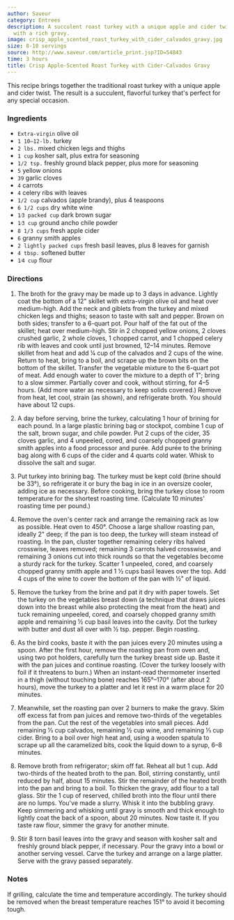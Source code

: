 ```yaml
---
author: Saveur
category: Entrees
description: A succulent roast turkey with a unique apple and cider twist, served
  with a rich gravy.
image: crisp_apple_scented_roast_turkey_with_cider_calvados_gravy.jpg
size: 8-10 servings
source: http://www.saveur.com/article_print.jsp?ID=54843
time: 3 hours
title: Crisp Apple-Scented Roast Turkey with Cider-Calvados Gravy
---
```

This recipe brings together the traditional roast turkey with a unique apple and cider twist. The result is a succulent, flavorful turkey that's perfect for any special occasion.

### Ingredients

* `Extra-virgin` olive oil
* `1 10–12-lb.` turkey
* `2 lbs.` mixed chicken legs and thighs
* `1 cup` kosher salt, plus extra for seasoning
* `1/2 tsp.` freshly ground black pepper, plus more for seasoning
* `5` yellow onions
* `39` garlic cloves
* `4` carrots
* `4` celery ribs with leaves
* `1/2 cup` calvados (apple brandy), plus 4 teaspoons
* `6 1/2 cups` dry white wine
* `1⁄3 packed cup` dark brown sugar
* `1⁄3 cup` ground ancho chile powder
* `8 1/3 cups` fresh apple cider
* `6` granny smith apples
* `2 lightly packed cups` fresh basil leaves, plus 8 leaves for garnish 
* `4 tbsp.` softened butter
* `1⁄4 cup` flour

### Directions

1. The broth for the gravy may be made up to 3 days in advance. Lightly coat the bottom of a 12" skillet with extra-virgin olive oil and heat over medium-high. Add the neck and giblets from the turkey and mixed chicken legs and thighs; season to taste with salt and pepper. Brown on both sides; transfer to a 6-quart pot. Pour half of the fat out of the skillet; heat over medium-high. Stir in 2 chopped yellow onions, 2 cloves crushed garlic, 2 whole cloves, 1 chopped carrot, and 1 chopped celery rib with leaves and cook until just browned, 12–14 minutes. Remove skillet from heat and add 1⁄4 cup of the calvados and 2 cups of the wine. Return to heat, bring to a boil, and scrape up the brown bits on the bottom of the skillet. Transfer the vegetable mixture to the 6-quart pot of meat. Add enough water to cover the mixture to a depth of 1"; bring to a slow simmer. Partially cover and cook, without stirring, for 4–5 hours. (Add more water as necessary to keep solids covered.) Remove from heat, let cool, strain (as shown), and refrigerate broth. You should have about 12 cups.

2. A day before serving, brine the turkey, calculating 1 hour of brining for each pound. In a large plastic brining bag or stockpot, combine 1 cup of the salt, brown sugar, and chile powder. Put 2 cups of the cider, 35 cloves garlic, and 4 unpeeled, cored, and coarsely chopped granny smith apples into a food processor and purée. Add purée to the brining bag along with 6 cups of the cider and 4 quarts cold water. Whisk to dissolve the salt and sugar.

3. Put turkey into brining bag. The turkey must be kept cold (brine should be 33°), so refrigerate it or bury the bag in ice in an oversize cooler, adding ice as necessary. Before cooking, bring the turkey close to room temperature for the shortest roasting time. (Calculate 10 minutes' roasting time per pound.)

4. Remove the oven's center rack and arrange the remaining rack as low as possible. Heat oven to 450°. Choose a large shallow roasting pan, ideally 2" deep; if the pan is too deep, the turkey will steam instead of roasting. In the pan, cluster together remaining celery ribs halved crosswise, leaves removed; remaining 3 carrots halved crosswise, and remaining 3 onions cut into thick rounds so that the vegetables become a sturdy rack for the turkey. Scatter 1 unpeeled, cored, and coarsely chopped granny smith apple and 1 1⁄2 cups basil leaves over the top. Add 4 cups of the wine to cover the bottom of the pan with 1⁄2" of liquid.

5. Remove the turkey from the brine and pat it dry with paper towels. Set the turkey on the vegetables breast down (a technique that draws juices down into the breast while also protecting the meat from the heat) and tuck remaining unpeeled, cored, and coarsely chopped granny smith apple and remaining 1⁄2 cup basil leaves into the cavity. Dot the turkey with butter and dust all over with 1⁄2 tsp. pepper. Begin roasting.

6. As the bird cooks, baste it with the pan juices every 20 minutes using a spoon. After the first hour, remove the roasting pan from oven and, using two pot holders, carefully turn the turkey breast side up. Baste it with the pan juices and continue roasting. (Cover the turkey loosely with foil if it threatens to burn.) When an instant-read thermometer inserted in a thigh (without touching bone) reaches 165°–170° (after about 2 hours), move the turkey to a platter and let it rest in a warm place for 20 minutes.

7. Meanwhile, set the roasting pan over 2 burners to make the gravy. Skim off excess fat from pan juices and remove two-thirds of the vegetables from the pan. Cut the rest of the vegetables into small pieces. Add remaining 1⁄3 cup calvados, remaining 1⁄2 cup wine, and remaining 1⁄3 cup cider. Bring to a boil over high heat and, using a wooden spatula to scrape up all the caramelized bits, cook the liquid down to a syrup, 6–8 minutes.

8. Remove broth from refrigerator; skim off fat. Reheat all but 1 cup. Add two-thirds of the heated broth to the pan. Boil, stirring constantly, until reduced by half, about 15 minutes. Stir the remainder of the heated broth into the pan and bring to a boil. To thicken the gravy, add flour to a tall glass. Stir the 1 cup of reserved, chilled broth into the flour until there are no lumps. You've made a slurry. Whisk it into the bubbling gravy. Keep simmering and whisking until gravy is smooth and thick enough to lightly coat the back of a spoon, about 20 minutes. Now taste it. If you taste raw flour, simmer the gravy for another minute.

9. Stir 8 torn basil leaves into the gravy and season with kosher salt and freshly ground black pepper, if necessary. Pour the gravy into a bowl or another serving vessel. Carve the turkey and arrange on a large platter. Serve with the gravy passed separately.

### Notes

If grilling, calculate the time and temperature accordingly. The turkey should be removed when the breast temperature reaches 151° to avoid it becoming tough.